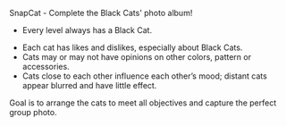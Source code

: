 SnapCat - Complete the Black Cats' photo album!

- Every level always has a Black Cat.
* Each cat has likes and dislikes, especially about Black Cats.
* Cats may or may not have opinions on other colors, pattern or accessories.
* Cats close to each other influence each other’s mood; distant cats appear blurred and have little effect.

Goal is to arrange the cats to meet all objectives and capture the perfect group photo.
